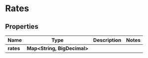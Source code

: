 

# Rates


## Properties

| Name | Type | Description | Notes |
|------------ | ------------- | ------------- | -------------|
|**rates** | **Map&lt;String, BigDecimal&gt;** |  |  |



